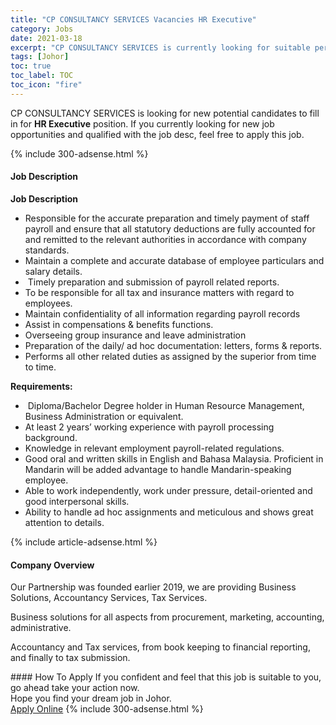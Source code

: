 ```yaml
---
title: "CP CONSULTANCY SERVICES Vacancies HR Executive" 
category: Jobs 
date: 2021-03-18 
excerpt: "CP CONSULTANCY SERVICES is currently looking for suitable person to fill in the HR Executive which based in Johor" 
tags: [Johor] 
toc: true 
toc_label: TOC 
toc_icon: "fire" 
--- 
```


<p>CP CONSULTANCY SERVICES is looking for new potential candidates to fill in for <b>HR Executive</b> position. If you currently looking for new job opportunities and qualified with the job desc, feel free to apply this job.
</p>{% include 300-adsense.html %} 
<div><div><h4>Job Description</h4></div><div><div><span><div><p><strong>Job Description</strong></p><ul><li>Responsible for the accurate preparation and timely payment of staff payroll and ensure that all statutory deductions are fully accounted for and remitted to the relevant authorities in accordance with company standards.</li><li>Maintain a complete and accurate database of employee particulars and salary details.</li><li>&#160;Timely preparation and submission of payroll related reports.</li><li>To be responsible for all tax and insurance matters with regard to employees.</li><li>Maintain confidentiality of all information regarding payroll records</li><li>Assist in compensations &amp; benefits functions.</li><li>Overseeing group insurance and leave administration</li><li>Preparation of the daily/ ad hoc documentation: letters, forms &amp; reports.</li><li>Performs all other related duties as assigned by the superior from time to time.</li></ul><p><strong>Requirements:</strong></p><ul><li>&#160;Diploma/Bachelor Degree holder in Human Resource Management, Business Administration or equivalent.</li><li>At least 2 years&#8217; working experience with payroll processing background.</li><li>Knowledge in relevant employment payroll-related regulations.</li><li>Good oral and written skills in English and Bahasa Malaysia. Proficient in Mandarin will be added advantage to handle Mandarin-speaking employee.</li><li>Able to work independently, work under pressure, detail-oriented and good interpersonal skills.</li><li>Ability to handle ad hoc assignments and meticulous and shows great attention to details.</li></ul></div></span></div></div></div> 
{% include article-adsense.html %} 
<div><div><h4>Company Overview</h4></div><div><div><span><div><p>Our Partnership was founded earlier 2019, we are providing Business Solutions, Accountancy Services, Tax Services.</p><p>Business solutions for all aspects from procurement, marketing, accounting, administrative.</p><p>Accountancy and Tax services, from book keeping to financial reporting, and finally to tax submission.</p></div></span></div></div></div> 
#### How To Apply 
If you confident and feel that this job is suitable to you, go ahead take your action now. <br/> 
Hope you find your dream job in Johor. <br/> 
<a href="https://www.jobstreet.com.my/en/job/hr-executive-4510584?jobId=jobstreet-my-job-4510584&" class="btn btn--info" target="_blank" rel="nofollow noopenner">Apply Online</a> 
{% include 300-adsense.html %} 